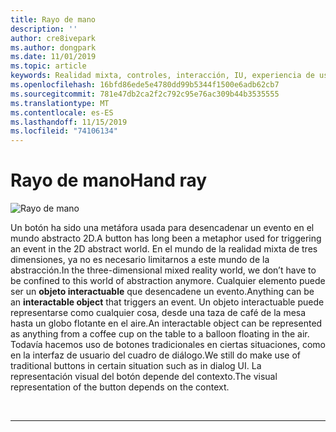 ```yaml
---
title: Rayo de mano
description: ''
author: cre8ivepark
ms.author: dongpark
ms.date: 11/01/2019
ms.topic: article
keywords: Realidad mixta, controles, interacción, IU, experiencia de usuario
ms.openlocfilehash: 16bfd86ede5e4780dd99b5344f1500e6adb62cb7
ms.sourcegitcommit: 781e47db2ca2f2c792c95e76ac309b44b3535555
ms.translationtype: MT
ms.contentlocale: es-ES
ms.lasthandoff: 11/15/2019
ms.locfileid: "74106134"
---
```

# <a name="hand-ray"></a><span data-ttu-id="f9521-103">Rayo de mano</span><span class="sxs-lookup"><span data-stu-id="f9521-103">Hand ray</span></span>

![Rayo de mano](images/UX/UX_Hero_HandRay.jpg)

<span data-ttu-id="f9521-105">Un botón ha sido una metáfora usada para desencadenar un evento en el mundo abstracto 2D.</span><span class="sxs-lookup"><span data-stu-id="f9521-105">A button has long been a metaphor used for triggering an event in the 2D abstract world.</span></span> <span data-ttu-id="f9521-106">En el mundo de la realidad mixta de tres dimensiones, ya no es necesario limitarnos a este mundo de la abstracción.</span><span class="sxs-lookup"><span data-stu-id="f9521-106">In the three-dimensional mixed reality world, we don’t have to be confined to this world of abstraction anymore.</span></span> <span data-ttu-id="f9521-107">Cualquier elemento puede ser un **objeto interactuable** que desencadene un evento.</span><span class="sxs-lookup"><span data-stu-id="f9521-107">Anything can be an **interactable object** that triggers an event.</span></span> <span data-ttu-id="f9521-108">Un objeto interactuable puede representarse como cualquier cosa, desde una taza de café de la mesa hasta un globo flotante en el aire.</span><span class="sxs-lookup"><span data-stu-id="f9521-108">An interactable object can be represented as anything from a coffee cup on the table to a balloon floating in the air.</span></span> <span data-ttu-id="f9521-109">Todavía hacemos uso de botones tradicionales en ciertas situaciones, como en la interfaz de usuario del cuadro de diálogo.</span><span class="sxs-lookup"><span data-stu-id="f9521-109">We still do make use of traditional buttons in certain situation such as in dialog UI.</span></span> <span data-ttu-id="f9521-110">La representación visual del botón depende del contexto.</span><span class="sxs-lookup"><span data-stu-id="f9521-110">The visual representation of the button depends on the context.</span></span>

<br>

---
